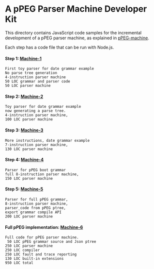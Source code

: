 #   A pPEG Parser Machine Developer Kit

This directory contains JavaScript code samples for the incremental development of a pPEG parser machine, as explained in [pPEG-machine].

Each step has a code file that can be run with Node.js.

####  Step 1:   [Machine-1]

    First toy parser for date grammar example
    No parse tree generation
    4-instruction parser machine
    50 LOC grammar and parser code
    50 LOC parser machine

####  Step 2:     [Machine-2]

    Toy parser for date grammar example
    now generating a parse tree.
    4-instruction parser machine,
    100 LOC parser machine

####  Step 3:     [Machine-3]

    More instructions, date grammar example 
    7-instruction parser machine,
    130 LOC parser machine

####  Step 4:     [Machine-4]

    Parser for pPEG boot grammar
    full 8-instruction parser machine,
    150 LOC parser machine

####  Step 5:     [Machine-5]

    Parser for full pPEG grammar, 
    8-instruction parser machine,
    parser_code from pPEG ptree,
    export grammar compile API
    200 LOC parser machine        

####  Full pPEG implementation:     [Machine-6]

    Full code for pPEG parser machine.
     50 LOC pPEG grammar source and Json ptree
    250 LOC parser machine
    250 LOC compiler
    250 LOC fault and trace reporting
    130 LOC built-in extensions
    950 LOC total

[pPEG-machine]: https://github.com/pcanz/pPEG/blob/master/docs/pPEG-machine.md

[Machine-1]: https://github.com/pcanz/pPEGjs/blob/master/DeveloperKit/machine-1.js
[Machine-2]: https://github.com/pcanz/pPEGjs/blob/master/DeveloperKit/machine-2.js
[Machine-3]: https://github.com/pcanz/pPEGjs/blob/master/DeveloperKit/machine-3.js
[Machine-4]: https://github.com/pcanz/pPEGjs/blob/master/DeveloperKit/machine-4.js
[Machine-5]: https://github.com/pcanz/pPEGjs/blob/master/DeveloperKit/machine-5.js
[Machine-6]: https://github.com/pcanz/pPEGjs/blob/master/pPEG.mjs